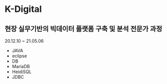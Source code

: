 # K-Digital
## 현장 실무기반의 빅데이터 플랫폼 구축 및 분석 전문가 과정
20.12.10 ~ 21.05.06

* JAVA
 * eclipse
* DB
 * MariaDB
 * HeidiSQL
 * JDBC
